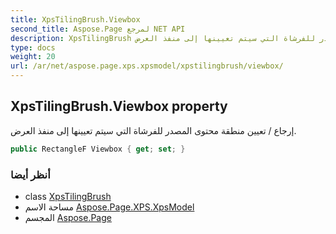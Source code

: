 ```yaml
---
title: XpsTilingBrush.Viewbox
second_title: Aspose.Page لمرجع NET API
description: XpsTilingBrush ملكية. إرجاع / تعيين منطقة محتوى المصدر للفرشاة التي سيتم تعيينها إلى منفذ العرض.
type: docs
weight: 20
url: /ar/net/aspose.page.xps.xpsmodel/xpstilingbrush/viewbox/
---
```

## XpsTilingBrush.Viewbox property

إرجاع / تعيين منطقة محتوى المصدر للفرشاة التي سيتم تعيينها إلى منفذ العرض.

```csharp
public RectangleF Viewbox { get; set; }
```

### أنظر أيضا

* class [XpsTilingBrush](../)
* مساحة الاسم [Aspose.Page.XPS.XpsModel](../../xpstilingbrush/)
* المجسم [Aspose.Page](../../../)


